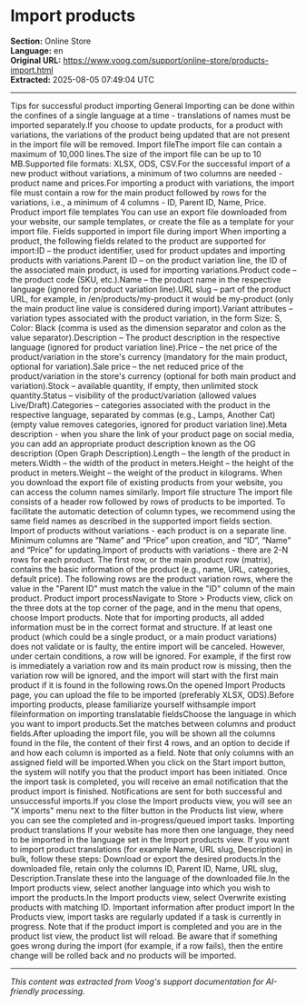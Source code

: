# Import products

**Section:** Online Store  
**Language:** en  
**Original URL:** https://www.voog.com/support/online-store/products-import.html  
**Extracted:** 2025-08-05 07:49:04 UTC

---

Tips for successful product importing General Importing can be done within the confines of a single language at a time - translations of names must be imported separately.If you choose to update products, for a product with variations, the variations of the product being updated that are not present in the import file will be removed. Import fileThe import file can contain a maximum of 10,000 lines.The size of the import file can be up to 10 MB.Supported file formats: XLSX, ODS, CSV.For the successful import of a new product without variations, a minimum of two columns are needed - product name and prices.For importing a product with variations, the import file must contain a row for the main product followed by rows for the variations, i.e., a minimum of 4 columns - ID, Parent ID, Name, Price. Product import file templates You can use an export file downloaded from your website, our sample templates, or create the file as a template for your import file. Fields supported in import file during import When importing a product, the following fields  related to the product are supported for import:ID – the product identifier, used for product updates and importing products with variations.Parent ID – on the product variation line, the ID of the associated main product, is used for importing variations.Product code – the product code (SKU, etc.).Name – the product name in the respective language (ignored for product variation line).URL slug – part of the product URL, for example, in /en/products/my-product it would be my-product (only the main product line value is considered during import).Variant attributes – variation types associated with the product variation, in the form Size: S, Color: Black (comma is used as the dimension separator and colon as the value separator).Description – The product description in the respective language (ignored for product variation line).Price – the net price of the product/variation in the store's currency (mandatory for the main product, optional for variation).Sale price – the net reduced price of the product/variation in the store's currency (optional for both main product and variation).Stock – available quantity, if empty, then unlimited stock quantity.Status – visibility of the product/variation (allowed values Live/Draft).Categories – categories associated with the product in the respective language, separated by commas (e.g., Lamps, Another Cat) (empty value removes categories, ignored for product variation line).Meta description - when you share the link of your product page on social media, you can add an appropriate product description known as the OG description (Open Graph Description).Length – the length of the product in meters.Width – the width of the product in meters.Height – the height of the product in meters.Weight – the weight of the product in kilograms. When you download the export file of existing products from your website, you can access the column names similarly. Import file structure The import file consists of a header row followed by rows of products to be imported. To facilitate the automatic detection of column types, we recommend using the same field names as described in the supported import fields section. Import of products without variations - each product is on a separate line. Minimum columns are “Name” and “Price” upon creation, and “ID”, “Name” and “Price” for updating.Import of products with variations - there are 2-N rows for each product. The first row, or the main product row (matrix), contains the basic information of the product (e.g., name, URL, categories, default price). The following rows are the product variation rows, where the value in the "Parent ID" must match the value in the "ID" column of the main product. Product import processNavigate to Store > Products view, click on the three dots at the top corner of the page, and in the menu that opens, choose Import products.
Note that for importing products, all added information must be in the correct format and structure. If at least one product (which could be a single product, or a main product  variations) does not validate or is faulty, the entire import will be canceled. However, under certain conditions, a row will be ignored. For example, if the first row is immediately a variation row and its main product row is missing, then the variation row will be ignored, and the import will start with the first main product if it is found in the following rows.On the opened Import Products page, you can upload the file to be imported (preferably XLSX, ODS).Before importing products, please familiarize yourself withsample import fileinformation on importing translatable fieldsChoose the language in which you want to import products.Set the matches between columns and product fields.After uploading the import file, you will be shown all the columns found in the file, the content of their first 4 rows, and an option to decide if and how each column is imported as a field. Note that only columns with an assigned field will be imported.When you click on the Start import button, the system will notify you that the product import has been initiated. Once the import task is completed, you will receive an email notification that the product import is finished. Notifications are sent for both successful and unsuccessful imports.If you close the Import products view, you will see an "X imports" menu next to the filter button in the Products list view, where you can see the completed and in-progress/queued import tasks. Importing product translations If your website has more then one language, they need to be imported in the language set in the Import products view. If you want to import product translations (for example Name, URL slug, Description) in bulk, follow these steps: Download or export the desired products.In the downloaded file, retain only the columns ID, Parent ID, Name, URL slug, Description.Translate these into the language of the downloaded file.In the Import products view, select another language into which you wish to import the products.In the Import products view, select Overwrite existing products with matching ID. Important information after product import In the Products view, import tasks are regularly updated if a task is currently in progress. Note that if the product import is completed and you are in the product list view, the product list will reload. Be aware that if something goes wrong during the import (for example, if a row fails), then the entire change will be rolled back and no products will be imported.

---

*This content was extracted from Voog's support documentation for AI-friendly processing.*
